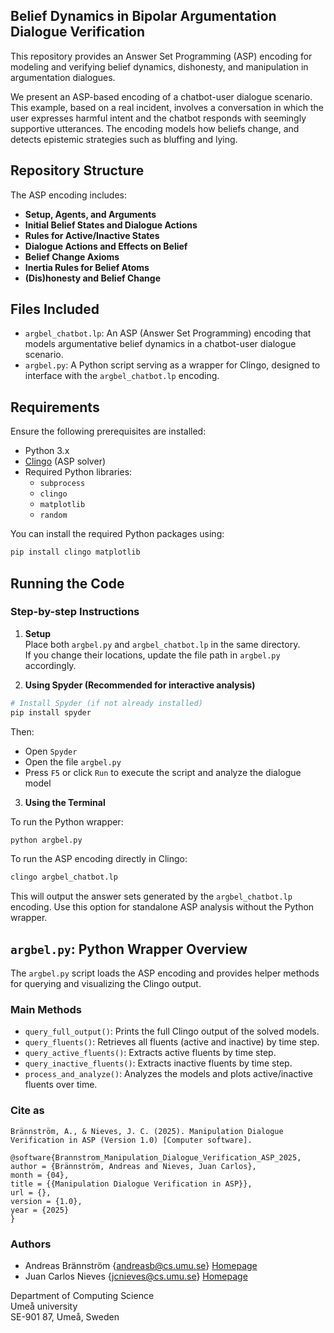 
## Belief Dynamics in Bipolar Argumentation Dialogue Verification

This repository provides an Answer Set Programming (ASP) encoding  for modeling and verifying belief dynamics, dishonesty, and manipulation in argumentation dialogues.

We present an ASP-based encoding of a chatbot-user dialogue scenario. This example, based on a real incident, involves a conversation in which the user expresses harmful intent and the chatbot responds with seemingly supportive utterances. The encoding models how beliefs change, and detects epistemic strategies such as bluffing and lying.


## Repository Structure

The ASP encoding includes:

- **Setup, Agents, and Arguments**
- **Initial Belief States and Dialogue Actions**
- **Rules for Active/Inactive States**
- **Dialogue Actions and Effects on Belief**
- **Belief Change Axioms**
- **Inertia Rules for Belief Atoms**
- **(Dis)honesty and Belief Change**

## Files Included

- `argbel_chatbot.lp`: An ASP (Answer Set Programming) encoding that models argumentative belief dynamics in a chatbot-user dialogue scenario.
- `argbel.py`: A Python script serving as a wrapper for Clingo, designed to interface with the `argbel_chatbot.lp` encoding.

## Requirements

Ensure the following prerequisites are installed:

- Python 3.x
- [Clingo](https://potassco.org/clingo/) (ASP solver)
- Required Python libraries:
  - `subprocess`
  - `clingo`
  - `matplotlib`
  - `random`

You can install the required Python packages using:

```bash
pip install clingo matplotlib
```

## Running the Code

### Step-by-step Instructions

1. **Setup**  
   Place both `argbel.py` and `argbel_chatbot.lp` in the same directory.  
   If you change their locations, update the file path in `argbel.py` accordingly.

2. **Using Spyder (Recommended for interactive analysis)**

```bash
# Install Spyder (if not already installed)
pip install spyder
```

Then:

- Open `Spyder`
- Open the file `argbel.py`
- Press `F5` or click `Run` to execute the script and analyze the dialogue model

3. **Using the Terminal**

To run the Python wrapper:

```bash
python argbel.py
```

To run the ASP encoding directly in Clingo:

```bash
clingo argbel_chatbot.lp
```

This will output the answer sets generated by the `argbel_chatbot.lp` encoding. Use this option for standalone ASP analysis without the Python wrapper.

## `argbel.py`: Python Wrapper Overview

The `argbel.py` script loads the ASP encoding and provides helper methods for querying and visualizing the Clingo output.

### Main Methods

- `query_full_output()`: Prints the full Clingo output of the solved models.
- `query_fluents()`: Retrieves all fluents (active and inactive) by time step.
- `query_active_fluents()`: Extracts active fluents by time step.
- `query_inactive_fluents()`: Extracts inactive fluents by time step.
- `process_and_analyze()`: Analyzes the models and plots active/inactive fluents over time.

### Cite as
```
Brännström, A., & Nieves, J. C. (2025). Manipulation Dialogue Verification in ASP (Version 1.0) [Computer software].
```
```
@software{Brannstrom_Manipulation_Dialogue_Verification_ASP_2025,
author = {Brännström, Andreas and Nieves, Juan Carlos},
month = {04},
title = {{Manipulation Dialogue Verification in ASP}},
url = {},
version = {1.0},
year = {2025}
}
```

### Authors

* Andreas Brännström {andreasb@cs.umu.se} [Homepage](https://people.cs.umu.se/andreasb/)
* Juan Carlos Nieves {jcnieves@cs.umu.se} [Homepage](https://www.umu.se/en/staff/juan-carlos-nieves/)

Department of Computing Science  
Umeå university  
SE-901 87, Umeå, Sweden  
